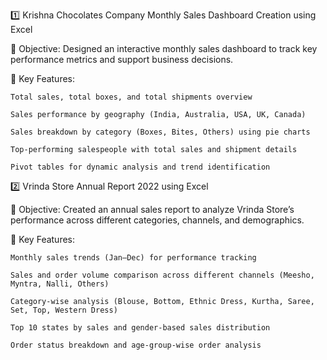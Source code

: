 1️⃣ Krishna Chocolates Company Monthly Sales Dashboard Creation using Excel

🔹 Objective: Designed an interactive monthly sales dashboard to track key performance metrics and support business decisions.

🔹 Key Features:

    Total sales, total boxes, and total shipments overview

    Sales performance by geography (India, Australia, USA, UK, Canada)

    Sales breakdown by category (Boxes, Bites, Others) using pie charts

    Top-performing salespeople with total sales and shipment details

    Pivot tables for dynamic analysis and trend identification

2️⃣ Vrinda Store Annual Report 2022 using Excel

🔹 Objective: Created an annual sales report to analyze Vrinda Store’s performance across different categories, channels, and demographics.

🔹 Key Features:

    Monthly sales trends (Jan–Dec) for performance tracking

    Sales and order volume comparison across different channels (Meesho, Myntra, Nalli, Others)

    Category-wise analysis (Blouse, Bottom, Ethnic Dress, Kurtha, Saree, Set, Top, Western Dress)

    Top 10 states by sales and gender-based sales distribution

    Order status breakdown and age-group-wise order analysis

